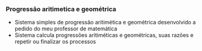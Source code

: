 ### Progressão aritimetica e geométrica

- Sistema simples de progressão aritimética e geométrica desenvolvido a pedido do meu professor de matemática 
- Sistema calcula progressões aritiméticas e geométricas, suas razões e repetir ou finalizar os processos 
